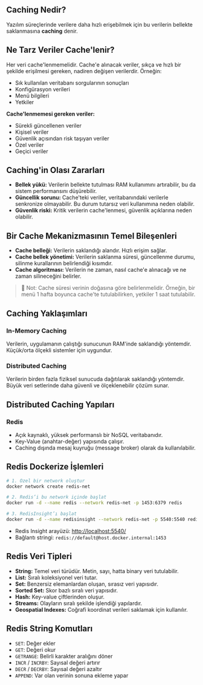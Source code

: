 ## Caching Nedir?

Yazılım süreçlerinde verilere daha hızlı erişebilmek için bu verilerin bellekte saklanmasına **caching** denir.

## Ne Tarz Veriler Cache'lenir?

Her veri cache'lenmemelidir. Cache'e alınacak veriler, sıkça ve hızlı bir şekilde erişilmesi gereken, nadiren değişen verilerdir. Örneğin:

- Sık kullanılan veritabanı sorgularının sonuçları
- Konfigürasyon verileri
- Menü bilgileri
- Yetkiler

**Cache'lenmemesi gereken veriler:**

- Sürekli güncellenen veriler
- Kişisel veriler
- Güvenlik açısından risk taşıyan veriler
- Özel veriler
- Geçici veriler

## Caching'in Olası Zararları

- **Bellek yükü:** Verilerin bellekte tutulması RAM kullanımını artırabilir, bu da sistem performansını düşürebilir.
- **Güncellik sorunu:** Cache'teki veriler, veritabanındaki verilerle senkronize olmayabilir. Bu durum tutarsız veri kullanımına neden olabilir.
- **Güvenlik riski:** Kritik verilerin cache'lenmesi, güvenlik açıklarına neden olabilir.

## Bir Cache Mekanizmasının Temel Bileşenleri

- **Cache belleği:** Verilerin saklandığı alandır. Hızlı erişim sağlar.
- **Cache bellek yönetimi:** Verilerin saklanma süresi, güncellenme durumu, silinme kurallarının belirlendiği kısımdır.
- **Cache algoritması:** Verilerin ne zaman, nasıl cache'e alınacağı ve ne zaman silineceğini belirler.

> 🔔 Not: Cache süresi verinin doğasına göre belirlenmelidir. Örneğin, bir menü 1 hafta boyunca cache'te tutulabilirken, yetkiler 1 saat tutulabilir.

## Caching Yaklaşımları

### In-Memory Caching

Verilerin, uygulamanın çalıştığı sunucunun RAM'inde saklandığı yöntemdir. Küçük/orta ölçekli sistemler için uygundur.

### Distributed Caching

Verilerin birden fazla fiziksel sunucuda dağıtılarak saklandığı yöntemdir. Büyük veri setlerinde daha güvenli ve ölçeklenebilir çözüm sunar.

## Distributed Caching Yapıları

### Redis

- Açık kaynaklı, yüksek performanslı bir NoSQL veritabanıdır.
- Key-Value (anahtar-değer) yapısında çalışır.
- Caching dışında mesaj kuyruğu (message broker) olarak da kullanılabilir.

## Redis Dockerize İşlemleri

```bash
# 1. Özel bir network oluştur
docker network create redis-net

# 2. Redis’i bu network içinde başlat
docker run -d --name redis --network redis-net -p 1453:6379 redis

# 3. RedisInsight’ı başlat
docker run -d --name redisinsight --network redis-net -p 5540:5540 redis/redisinsight:latest
```

- Redis Insight arayüzü: [http://localhost:5540/](http://localhost:5540/)
- Bağlantı stringi: `redis://default@host.docker.internal:1453`

## Redis Veri Tipleri

- **String:** Temel veri türüdür. Metin, sayı, hatta binary veri tutulabilir.
- **List:** Sıralı koleksiyonel veri tutar.
- **Set:** Benzersiz elemanlardan oluşan, sırasız veri yapısıdır.
- **Sorted Set:** Skor bazlı sıralı veri yapısıdır.
- **Hash:** Key-value çiftlerinden oluşur.
- **Streams:** Olayların sıralı şekilde işlendiği yapılardır.
- **Geospatial Indexes:** Coğrafi koordinat verileri saklamak için kullanılır.

## Redis String Komutları

- `SET`: Değer ekler
- `GET`: Değeri okur
- `GETRANGE`: Belirli karakter aralığını döner
- `INCR` / `INCRBY`: Sayısal değeri artırır
- `DECR` / `DECRBY`: Sayısal değeri azaltır
- `APPEND`: Var olan verinin sonuna ekleme yapar
